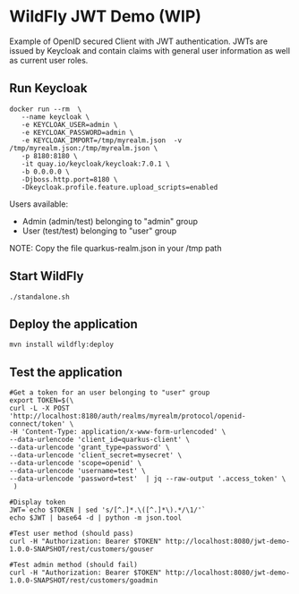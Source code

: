 # WildFly JWT Demo (WIP)

Example of OpenID secured Client with JWT authentication. JWTs are issued by Keycloak and contain
claims with general user information as well as current user roles.

## Run Keycloak
```
docker run --rm  \
   --name keycloak \
   -e KEYCLOAK_USER=admin \
   -e KEYCLOAK_PASSWORD=admin \
   -e KEYCLOAK_IMPORT=/tmp/myrealm.json  -v /tmp/myrealm.json:/tmp/myrealm.json \
   -p 8180:8180 \
   -it quay.io/keycloak/keycloak:7.0.1 \
   -b 0.0.0.0 \
   -Djboss.http.port=8180 \
   -Dkeycloak.profile.feature.upload_scripts=enabled  
```
Users available:
- Admin (admin/test) belonging to "admin" group
- User (test/test) belonging to "user" group

NOTE: Copy the file quarkus-realm.json in your /tmp path

## Start WildFly
```
./standalone.sh
```

## Deploy the application
```
mvn install wildfly:deploy
```

## Test the application
```
#Get a token for an user belonging to "user" group
export TOKEN=$(\
curl -L -X POST 'http://localhost:8180/auth/realms/myrealm/protocol/openid-connect/token' \
-H 'Content-Type: application/x-www-form-urlencoded' \
--data-urlencode 'client_id=quarkus-client' \
--data-urlencode 'grant_type=password' \
--data-urlencode 'client_secret=mysecret' \
--data-urlencode 'scope=openid' \
--data-urlencode 'username=test' \
--data-urlencode 'password=test'  | jq --raw-output '.access_token' \
 )

#Display token
JWT=`echo $TOKEN | sed 's/[^.]*.\([^.]*\).*/\1/'`
echo $JWT | base64 -d | python -m json.tool

#Test user method (should pass)
curl -H "Authorization: Bearer $TOKEN" http://localhost:8080/jwt-demo-1.0.0-SNAPSHOT/rest/customers/gouser

#Test admin method (should fail)
curl -H "Authorization: Bearer $TOKEN" http://localhost:8080/jwt-demo-1.0.0-SNAPSHOT/rest/customers/goadmin
```

